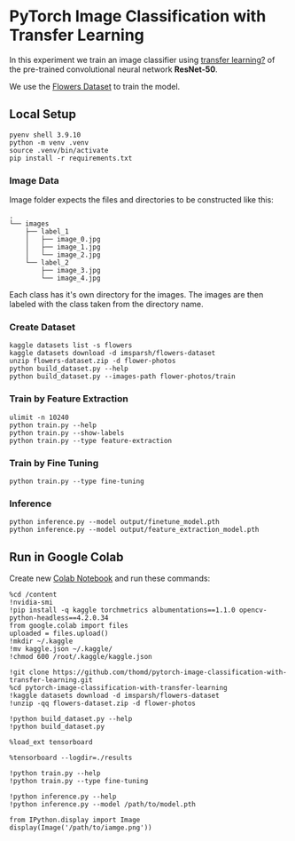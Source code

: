 # PyTorch Image Classification with Transfer Learning

In this experiment we train an image classifier using [transfer learning?](https://nbviewer.jupyter.org/github/thomd/pytorch-image-classification-with-transfer-learning/blob/main/transfer-learning.ipynb) of the pre-trained convolutional neural network **ResNet-50**.

We use the [Flowers Dataset](https://www.kaggle.com/datasets/imsparsh/flowers-dataset/) to train the model.

## Local Setup

    pyenv shell 3.9.10
    python -m venv .venv
    source .venv/bin/activate
    pip install -r requirements.txt

### Image Data

Image folder expects the files and directories to be constructed like this:

    .
    └── images
        ├── label_1
        │   ├── image_0.jpg
        │   ├── image_1.jpg
        │   └── image_2.jpg
        └── label_2
            ├── image_3.jpg
            └── image_4.jpg

Each class has it's own directory for the images. The images are then labeled with the class taken from the directory name.

### Create Dataset

    kaggle datasets list -s flowers
    kaggle datasets download -d imsparsh/flowers-dataset
    unzip flowers-dataset.zip -d flower-photos
    python build_dataset.py --help
    python build_dataset.py --images-path flower-photos/train

### Train by Feature Extraction

    ulimit -n 10240
    python train.py --help
    python train.py --show-labels
    python train.py --type feature-extraction

### Train by Fine Tuning

    python train.py --type fine-tuning

### Inference

    python inference.py --model output/finetune_model.pth
    python inference.py --model output/feature_extraction_model.pth

## Run in Google Colab

Create new [Colab Notebook](https://colab.research.google.com) and run these commands:

    %cd /content
    !nvidia-smi
    !pip install -q kaggle torchmetrics albumentations==1.1.0 opencv-python-headless==4.2.0.34
    from google.colab import files
    uploaded = files.upload()
    !mkdir ~/.kaggle
    !mv kaggle.json ~/.kaggle/
    !chmod 600 /root/.kaggle/kaggle.json

    !git clone https://github.com/thomd/pytorch-image-classification-with-transfer-learning.git
    %cd pytorch-image-classification-with-transfer-learning
    !kaggle datasets download -d imsparsh/flowers-dataset
    !unzip -qq flowers-dataset.zip -d flower-photos

    !python build_dataset.py --help
    !python build_dataset.py

    %load_ext tensorboard

    %tensorboard --logdir=./results

    !python train.py --help
    !python train.py --type fine-tuning

    !python inference.py --help
    !python inference.py --model /path/to/model.pth

    from IPython.display import Image
    display(Image('/path/to/iamge.png'))
